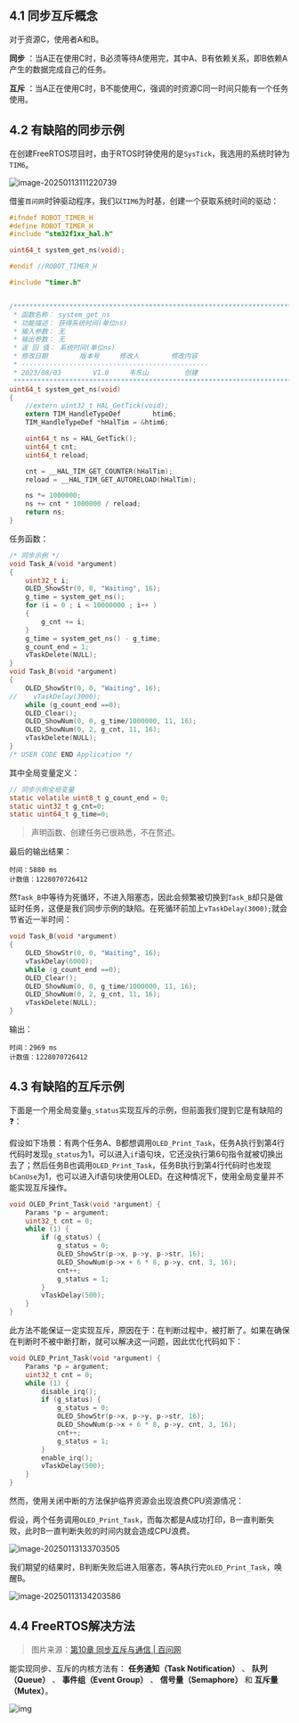 ## 4.1 同步互斥概念

对于资源C，使用者A和B。

**同步** ：当A正在使用C时，B必须等待A使用完，其中A、B有依赖关系，即B依赖A产生的数据完成自己的任务。

**互斥** ：当A正在使用C时，B不能使用C，强调的时资源C同一时间只能有一个任务使用。

## 4.2 有缺陷的同步示例

在创建FreeRTOS项目时，由于RTOS时钟使用的是`SysTick`，我选用的系统时钟为`TIM6`。

![image-20250113111220739](4.%E5%90%8C%E6%AD%A5%E4%BA%92%E6%96%A5/image-20250113111220739.png)

借鉴`百问网`时钟驱动程序，我们以`TIM6`为时基，创建一个获取系统时间的驱动：

```C Title = "timer.h"
#ifndef ROBOT_TIMER_H
#define ROBOT_TIMER_H
#include "stm32f1xx_hal.h"

uint64_t system_get_ns(void);

#endif //ROBOT_TIMER_H
```

```C Title = "timer.c"
#include "timer.h"


/**********************************************************************
 * 函数名称： system_get_ns
 * 功能描述： 获得系统时间(单位ns)
 * 输入参数： 无
 * 输出参数： 无
 * 返 回 值： 系统时间(单位ns)
 * 修改日期        版本号     修改人	      修改内容
 * -----------------------------------------------
 * 2023/08/03	     V1.0	  韦东山	      创建
 ***********************************************************************/
uint64_t system_get_ns(void)
{
    //extern uint32_t HAL_GetTick(void);
    extern TIM_HandleTypeDef        htim6;
    TIM_HandleTypeDef *hHalTim = &htim6;

    uint64_t ns = HAL_GetTick();
    uint64_t cnt;
    uint64_t reload;

    cnt = __HAL_TIM_GET_COUNTER(hHalTim);
    reload = __HAL_TIM_GET_AUTORELOAD(hHalTim);

    ns *= 1000000;
    ns += cnt * 1000000 / reload;
    return ns;
}
```

任务函数：

```C
/* 同步示例 */
void Task_A(void *argument)
{
    uint32_t i;
    OLED_ShowStr(0, 0, "Waiting", 16);
    g_time = system_get_ns();
    for (i = 0 ; i < 10000000 ; i++ )
    {
        g_cnt += i;
    }
    g_time = system_get_ns() - g_time;
    g_count_end = 1;
    vTaskDelete(NULL);
}
void Task_B(void *argument)
{
    OLED_ShowStr(0, 0, "Waiting", 16);
//    vTaskDelay(3000);
    while (g_count_end ==0);
    OLED_Clear();
    OLED_ShowNum(0, 0, g_time/1000000, 11, 16);
    OLED_ShowNum(0, 2, g_cnt, 11, 16);
    vTaskDelete(NULL);
}
/* USER CODE END Application */

```

其中全局变量定义：

```C
// 同步示例全局变量
static volatile uint8_t g_count_end = 0;
static uint32_t g_cnt=0;
static uint64_t g_time=0;
```

> 声明函数、创建任务已很熟悉，不在赘述。

最后的输出结果：

```
时间：5880 ms
计数值：1228070726412
```

然`Task_B`中等待为死循环，不进入阻塞态，因此会频繁被切换到`Task_B`却只是做延时任务，这便是我们同步示例的缺陷。在死循环前加上`vTaskDelay(3000);`就会节省近一半时间：

```C
void Task_B(void *argument)
{
    OLED_ShowStr(0, 0, "Waiting", 16);
    vTaskDelay(6000);
    while (g_count_end ==0);
    OLED_Clear();
    OLED_ShowNum(0, 0, g_time/1000000, 11, 16);
    OLED_ShowNum(0, 2, g_cnt, 11, 16);
    vTaskDelete(NULL);
}
```

输出：

```
时间：2969 ms
计数值：1228070726412
```

## 4.3 有缺陷的互斥示例

下面是一个用全局变量`g_status`实现互斥的示例，但前面我们提到它是有缺陷的❓：

假设如下场景：有两个任务A、B都想调用`OLED_Print_Task`，任务A执行到第4行代码时发现`g_status`为1，可以进入`if`语句块，它还没执行第6句指令就被切换出去了；然后任务B也调用`OLED_Print_Task`，任务B执行到第4行代码时也发现`bCanUse`为1，也可以进入if语句块使用OLED。在这种情况下，使用全局变量并不能实现互斥操作。

```C
void OLED_Print_Task(void *argument) {
    Params *p = argument;
    uint32_t cnt = 0;
    while (1) {
        if (g_status) {
            g_status = 0;
            OLED_ShowStr(p->x, p->y, p->str, 16);
            OLED_ShowNum(p->x + 6 * 8, p->y, cnt, 3, 16);
            cnt++;
            g_status = 1;
        }
        vTaskDelay(500);
    }
}
```

此方法不能保证一定实现互斥，原因在于：在判断过程中，被打断了。如果在确保在判断时不被中断打断，就可以解决这一问题，因此优化代码如下：

```C
void OLED_Print_Task(void *argument) {
    Params *p = argument;
    uint32_t cnt = 0;
    while (1) {
        disable_irq();
        if (g_status) {
            g_status = 0;
            OLED_ShowStr(p->x, p->y, p->str, 16);
            OLED_ShowNum(p->x + 6 * 8, p->y, cnt, 3, 16);
            cnt++;
            g_status = 1;
        }
        enable_irq();
        vTaskDelay(500);
    }
}
```

然而，使用关闭中断的方法保护临界资源会出现浪费CPU资源情况：

假设，两个任务调用`OLED_Print_Task`，而每次都是A成功打印，B一直判断失败，此时B一直判断失败的时间内就会造成CPU浪费。

![image-20250113133703505](4.%E5%90%8C%E6%AD%A5%E4%BA%92%E6%96%A5/image-20250113133703505.png)

我们期望的结果时，B判断失败后进入阻塞态，等A执行完`OLED_Print_Task`，唤醒B。

![image-20250113134203586](4.%E5%90%8C%E6%AD%A5%E4%BA%92%E6%96%A5/image-20250113134203586.png)

## 4.4 FreeRTOS解决方法

> 图片来源：[第10章 同步互斥与通信 | 百问网](https://rtos.100ask.net/zh/FreeRTOS/DShanMCU-F103/chapter10.html#_10-3-各类方法的对比)

能实现同步、互斥的内核方法有： **任务通知（Task Notification）** 、 **队列（Queue）** 、 **事件组（Event Group）** 、 **信号量（Semaphore）** 和 **互斥量（Mutex）**。

![img](4.%E5%90%8C%E6%AD%A5%E4%BA%92%E6%96%A5/image1.png)